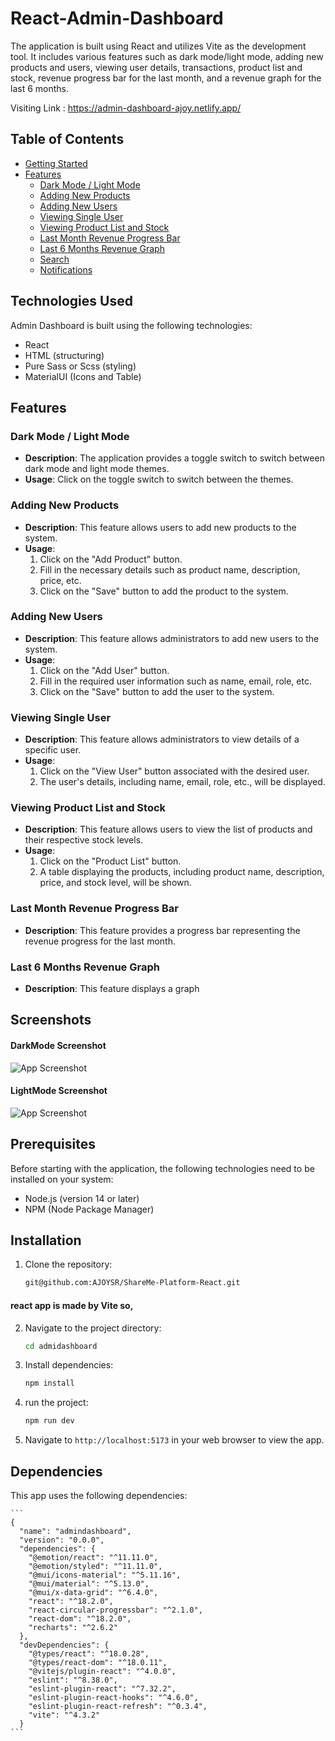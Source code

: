 # React-Admin-Dashboard
The application is built using React and utilizes Vite as the development tool. It includes various features such as dark mode/light mode, adding new products and users, viewing user details, transactions, product list and stock, revenue progress bar for the last month, and a revenue graph for the last 6 months. 

Visiting Link : https://admin-dashboard-ajoy.netlify.app/

## Table of Contents
- [Getting Started](#getting-started)
- [Features](#features)
  - [Dark Mode / Light Mode](#dark-mode--light-mode)
  - [Adding New Products](#adding-new-products)
  - [Adding New Users](#adding-new-users)
  - [Viewing Single User](#viewing-single-user)
  - [Viewing Product List and Stock](#viewing-product-list-and-stock)
  - [Last Month Revenue Progress Bar](#last-month-revenue-progress-bar)
  - [Last 6 Months Revenue Graph](#last-6-months-revenue-graph)
  - [Search](#search)
  - [Notifications](#notifications)
 

## Technologies Used
Admin Dashboard is built using the following technologies:

* React
* HTML (structuring)
* Pure Sass or Scss (styling)
* MaterialUI (Icons and Table)


## Features

### Dark Mode / Light Mode

- **Description**: The application provides a toggle switch to switch between dark mode and light mode themes.
- **Usage**: Click on the toggle switch to switch between the themes.

### Adding New Products 

- **Description**: This feature allows users to add new products to the system.
- **Usage**:
  1. Click on the "Add Product" button.
  2. Fill in the necessary details such as product name, description, price, etc.
  3. Click on the "Save" button to add the product to the system.

### Adding New Users 

- **Description**: This feature allows administrators to add new users to the system.
- **Usage**:
  1. Click on the "Add User" button.
  2. Fill in the required user information such as name, email, role, etc.
  3. Click on the "Save" button to add the user to the system.

### Viewing Single User 

- **Description**: This feature allows administrators to view details of a specific user.
- **Usage**:
  1. Click on the "View User" button associated with the desired user.
  2. The user's details, including name, email, role, etc., will be displayed.


### Viewing Product List and Stock 

- **Description**: This feature allows users to view the list of products and their respective stock levels.
- **Usage**:
  1. Click on the "Product List" button.
  2. A table displaying the products, including product name, description, price, and stock level, will be shown.

### Last Month Revenue Progress Bar 

- **Description**: This feature provides a progress bar representing the revenue progress for the last month.

### Last 6 Months Revenue Graph 

- **Description**: This feature displays a graph


## Screenshots
#### DarkMode Screenshot
![App Screenshot](https://i.ibb.co/Mg6h0C8/admin-Black.png)

#### LightMode Screenshot
![App Screenshot](https://i.ibb.co/f0KDW5N/admin-Light.png)


## Prerequisites
Before starting with the application, the following technologies need to be installed on your system:

* Node.js (version 14 or later)
* NPM (Node Package Manager)


## Installation

1. Clone the repository:

    ```bash
   git@github.com:AJOYSR/ShareMe-Platform-React.git
    ```
#### react app is made by Vite so,

2. Navigate to the project directory:

    ```bash
    cd admidashboard
    ```

3. Install dependencies:

    ```bash
    npm install
    ```
4. run the project:

    ```bash
    npm run dev
    ```

5. Navigate to `http://localhost:5173` in your web browser to view the app.

## Dependencies

This app uses the following dependencies:

    ```
    {
      "name": "admindashboard",
      "version": "0.0.0",
      "dependencies": {
        "@emotion/react": "^11.11.0",
        "@emotion/styled": "^11.11.0",
        "@mui/icons-material": "^5.11.16",
        "@mui/material": "^5.13.0",
        "@mui/x-data-grid": "^6.4.0",
        "react": "^18.2.0",
        "react-circular-progressbar": "^2.1.0",
        "react-dom": "^18.2.0",
        "recharts": "^2.6.2"
      },
      "devDependencies": {
        "@types/react": "^18.0.28",
        "@types/react-dom": "^18.0.11",
        "@vitejs/plugin-react": "^4.0.0",
        "eslint": "^8.38.0",
        "eslint-plugin-react": "^7.32.2",
        "eslint-plugin-react-hooks": "^4.6.0",
        "eslint-plugin-react-refresh": "^0.3.4",
        "vite": "^4.3.2"
      }
    ```
